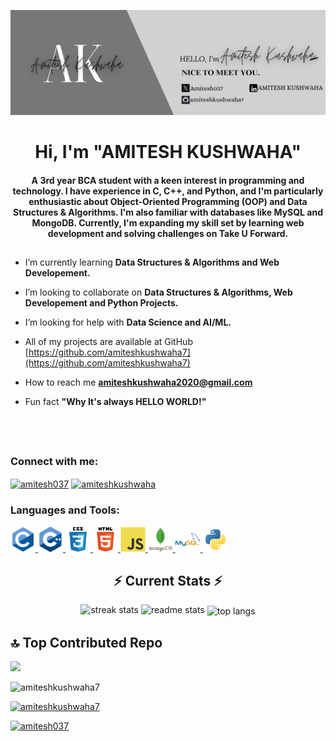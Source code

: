 ![logo](https://github.com/amiteshkushwaha7/amiteshkushwaha7/blob/master/TWITTWER%20BANNER.png)

 <h1 align="center">Hi, I'm "AMITESH KUSHWAHA"</h1>
 
<h4 align="center">A 3rd year BCA student with a keen interest in programming and technology. I have experience in C, C++, and Python, and I'm particularly enthusiastic about Object-Oriented Programming (OOP) and Data Structures & Algorithms. I'm also familiar with databases like MySQL and MongoDB. Currently, I'm expanding my skill set by learning web development and solving challenges on Take U Forward.</h4>

<h2></h2>

- I’m currently learning **Data Structures & Algorithms and Web Developement.**

- I’m looking to collaborate on **Data Structures & Algorithms, Web Developement and Python Projects.**

- I’m looking for help with **Data Science and AI/ML.**

- All of my projects are available at GitHub [https://github.com/amiteshkushwaha7](https://github.com/amiteshkushwaha7)

- How to reach me **amiteshkushwaha2020@gmail.com**

- Fun fact **"Why It's always HELLO WORLD!"**

<h2></br>

<h3 align="left">Connect with me:</h3>
<p align="left">
<a href="https://twitter.com/amitesh037" target="blank"><img align="center" src="https://raw.githubusercontent.com/rahuldkjain/github-profile-readme-generator/master/src/images/icons/Social/twitter.svg" alt="amitesh037" height="30" width="40" /></a>
<a href="https://linkedin.com/in/amiteshkushwaha" target="blank"><img align="center" src="https://raw.githubusercontent.com/rahuldkjain/github-profile-readme-generator/master/src/images/icons/Social/linked-in-alt.svg" alt="amiteshkushwaha" height="30" width="40" /></a>
</p>

<h3 align="left">Languages and Tools:</h3>
<p align="left"> <a href="https://www.cprogramming.com/" target="_blank" rel="noreferrer"> <img src="https://raw.githubusercontent.com/devicons/devicon/master/icons/c/c-original.svg" alt="c" width="40" height="40"/> </a> <a href="https://www.w3schools.com/cpp/" target="_blank" rel="noreferrer"> <img src="https://raw.githubusercontent.com/devicons/devicon/master/icons/cplusplus/cplusplus-original.svg" alt="cplusplus" width="40" height="40"/> </a> <a href="https://www.w3schools.com/css/" target="_blank" rel="noreferrer"> <img src="https://raw.githubusercontent.com/devicons/devicon/master/icons/css3/css3-original-wordmark.svg" alt="css3" width="40" height="40"/> </a> <a href="https://www.w3.org/html/" target="_blank" rel="noreferrer"> <img src="https://raw.githubusercontent.com/devicons/devicon/master/icons/html5/html5-original-wordmark.svg" alt="html5" width="40" height="40"/> </a> <a href="https://developer.mozilla.org/en-US/docs/Web/JavaScript" target="_blank" rel="noreferrer"> <img src="https://raw.githubusercontent.com/devicons/devicon/master/icons/javascript/javascript-original.svg" alt="javascript" width="40" height="40"/> </a> <a href="https://www.mongodb.com/" target="_blank" rel="noreferrer"> <img src="https://raw.githubusercontent.com/devicons/devicon/master/icons/mongodb/mongodb-original-wordmark.svg" alt="mongodb" width="40" height="40"/> </a> <a href="https://www.mysql.com/" target="_blank" rel="noreferrer"> <img src="https://raw.githubusercontent.com/devicons/devicon/master/icons/mysql/mysql-original-wordmark.svg" alt="mysql" width="40" height="40"/> </a> <a href="https://www.python.org" target="_blank" rel="noreferrer"> <img src="https://raw.githubusercontent.com/devicons/devicon/master/icons/python/python-original.svg" alt="python" width="40" height="40"/> </a> </p>

<h2 align="center">⚡ Current Stats ⚡</h2>

<div align=center>
  <img width=390 src="https://streak-stats.demolab.com/?user=amiteshkushwaha7&count_private=true&theme=react&border_radius=10" alt="streak stats"/>
  <img width=390 src="https://github-readme-stats.vercel.app/api?username=amiteshkushwaha7&show_icons=true&theme=react&rank_icon=github&border_radius=10" alt="readme stats" />
  <img width=325 align="center" src="https://github-readme-stats.vercel.app/api/top-langs/?username=amiteshkushwaha7&hide=HTML&langs_count=8&layout=compact&theme=react&border_radius=10&size_weight=0.5&count_weight=0.5&exclude_repo=github-readme-stats" alt="top langs" />
</div>

<h2 align="left">🔝 Top Contributed Repo</h2>

![](https://github-contributor-stats.vercel.app/api?username=amiteshkushwaha7&limit=5&theme=radical&combine_all_yearly_contributions=true)


<p align="left"> <img src="https://komarev.com/ghpvc/?username=amiteshkushwaha7&label=Profile%20views&color=0e75b6&style=flat" alt="amiteshkushwaha7" /> </p>

<p align="left"> <a href="https://github.com/ryo-ma/github-profile-trophy"><img src="https://github-profile-trophy.vercel.app/?username=amiteshkushwaha7" alt="amiteshkushwaha7" /></a> </p>

<p align="left"> <a href="https://twitter.com/amitesh037" target="blank"><img src="https://img.shields.io/twitter/follow/amitesh037?logo=twitter&style=for-the-badge" alt="amitesh037" /></a> </p>
